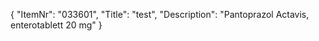{
  "ItemNr": "033601",
  "Title": "test",
  "Description": "Pantoprazol Actavis, enterotablett 20 mg"
}
